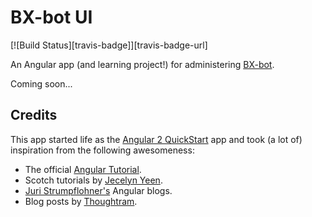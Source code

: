 # BX-bot UI

[![Build Status][travis-badge]][travis-badge-url]

An Angular app (and learning project!) for administering [BX-bot](https://github.com/gazbert/bxbot).

Coming soon...

## Credits
This app started life as the [Angular 2 QuickStart](https://github.com/angular/quickstart) app and took (a lot of)
inspiration from the following awesomeness:

* The official [Angular Tutorial](https://angular.io/docs/ts/latest/tutorial/).
* Scotch tutorials by [Jecelyn Yeen](https://pub.scotch.io/@jecelyn).
* [Juri Strumpflohner's](http://juristr.com/blog/collections/angular-2/) Angular blogs.
* Blog posts by [Thoughtram](http://blog.thoughtram.io/angular/2016/09/15/angular-2-final-is-out.html).